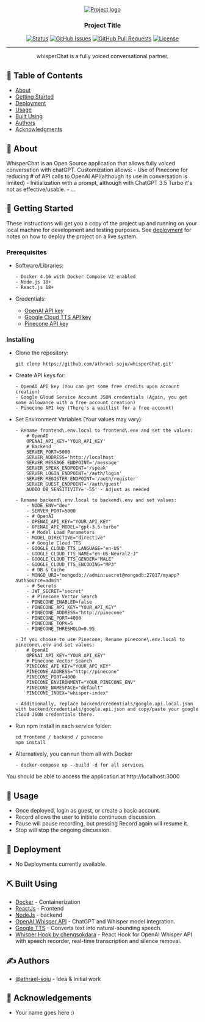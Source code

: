 <p align="center">
  <a href="" rel="noopener">
 <img src="https://github.com/athrael-soju/whisperChat/blob/main/Landing-s.png" alt="Project logo"></a>
</p>

<h3 align="center">Project Title</h3>

<div align="center">

[![Status](https://img.shields.io/badge/status-active-success.svg)]()
[![GitHub Issues](https://img.shields.io/github/issues/athrael-soju/whisperChat)](https://github.com/athrael-soju/whisperChat/issues)
[![GitHub Pull Requests](https://img.shields.io/github/issues-pr/athrael-soju/whisperChat)](https://img.shields.io/github/issues-pr/athrael-soju/whisperChat)
[![License](https://img.shields.io/badge/license-MIT-blue.svg)](/LICENSE)

</div>

---

<p align="center"> whisperChat is a fully voiced conversational partner.
    <br> 
</p>

## 📝 Table of Contents

- [About](#about)
- [Getting Started](#getting_started)
- [Deployment](#deployment)
- [Usage](#usage)
- [Built Using](#built_using)
- [Authors](#authors)
- [Acknowledgments](#acknowledgement)

## 🧐 About <a name = "about"></a>

WhisperChat is an Open Source application that allows fully voiced conversation with chatGPT. Customization allows:
    - Use of Pinecone for reducing # of API calls to OpenAI API(although its use in conversation is limited)
    - Initialization with a prompt, although with ChatGPT 3.5 Turbo it's not as effective/usable. 
    - ...

## 🏁 Getting Started <a name = "getting_started"></a>

These instructions will get you a copy of the project up and running on your local machine for development and testing purposes. See [deployment](#deployment) for notes on how to deploy the project on a live system.

### Prerequisites

- Software/Libraries:

    ```
    - Docker 4.16 with Docker Compose V2 enabled
    - Node.js 18+
    - React.js 18+
    ```

- Credentials:
    - [OpenAI API key](https://platform.openai.com/account/api-keys)
    - [Google Cloud TTS API key](https://cloud.google.com/text-to-speech)
    - [Pinecone API key](https://www.pinecone.io/)

### Installing

- Clone the repository:
  ```
  git clone https://github.com/athrael-soju/whisperChat.git'
  ```
- Create API keys for:
    ```
    - OpenAI API key (You can get some free credits upon account creation)
    - Google Gloud Service Account JSON credentials (Again, you get some allowance with a free account creation)
    - Pinecone API key (There's a waitlist for a free account)
    ```

- Set Environment Variables (Your values may vary):

    ```
    - Rename frontend\.env.local to frontend\.env and set the values:
        # OpenAI
        OPENAI_API_KEY='YOUR_API_KEY'
        # Backend
        SERVER_PORT=5000
        SERVER_ADDRESS='http://localhost'
        SERVER_MESSAGE_ENDPOINT='/message'
        SERVER_SPEAK_ENDPOINT='/speak'
        SERVER_LOGIN_ENDPOINT='/auth/login'
        SERVER_REGISTER_ENDPOINT='/auth/register'
        SERVER_GUEST_ENDPOINT='/auth/guest'
        AUDIO_DB_SENSITIVITY='-55' - Adjust as needed
    ```
    ```
    - Rename backend\.env.local to backend\.env and set values:
        - NODE_ENV="dev"
        - SERVER_PORT=5000
        - # OpenAI
        - OPENAI_API_KEY="YOUR_API_KEY"
        - OPENAI_API_MODEL="gpt-3.5-turbo"
        - # Model Load Parameters
        - MODEL_DIRECTIVE="directive"
        - # Google Cloud TTS
        - GOOGLE_CLOUD_TTS_LANGUAGE="en-US"
        - GOOGLE_CLOUD_TTS_NAME="en-US-Neural2-J"	
        - GOOGLE_CLOUD_TTS_GENDER="MALE"
        - GOOGLE_CLOUD_TTS_ENCODING="MP3"
        - # DB & Cache
        - MONGO_URI="mongodb://admin:secret@mongodb:27017/myapp?authSource=admin"
        - # Secrets
        - JWT_SECRET="secret"
        - # Pinecone Vector Search
        - PINECONE_ENABLED=false
        - PINECONE_API_KEY="YOUR_API_KEY"
        - PINECONE_ADDRESS="http://pinecone"
        - PINECONE_PORT=4000
        - PINECONE_TOPK=5
        - PINECONE_THRESHOLD=0.95
    ```
    ```
   - If you choose to use Pinecone, Rename pinecone\.env.local to pinecone\.env and set values:    
        # OpenAI
        OPENAI_API_KEY="YOUR_API_KEY"
        # Pinecone Vector Search
        PINECONE_API_KEY="YOUR_API_KEY"
        PINECONE_ADDRESS="http://pinecone"
        PINECONE_PORT=4000
        PINECONE_ENVIRONMENT="YOUR_PINECONE_ENV"
        PINECONE_NAMESPACE="default"
        PINECONE_INDEX="whisper-index"
    ```
    ```
    - Additionally, replace backend/credentials/google.api.local.json with backend/credentials/google.api.json and copy/paste your google cloud JSON credentials there.
    ```

- Run npm install in each service folder:

  ```
  cd frontend / backend / pinecone
  npm install
  ```

- Alternatively, you can run them all with Docker
  ```
  - docker-compose up --build -d for all services
  ```

You should be able to access the application at http://localhost:3000

## 🎈 Usage <a name="usage"></a>
- Once deployed, login as guest, or create a basic account.
- Record allows the user to initiate continuous discussion.
- Pause will pause recording, but pressing Record again will resume it.
- Stop will stop the ongoing discussion.

## 🚀 Deployment <a name = "deployment"></a>

- No Deployments currently available.

## ⛏️ Built Using <a name = "built_using"></a>

- [Docker](https://www.docker.com/) - Containerization
- [ReactJs](https://react.dev/) - Frontend
- [NodeJs](https://nodejs.org/en/) - backend
- [OpenAI Whisper API](https://openai.com/blog/introducing-chatgpt-and-whisper-apis) - ChatGPT and Whisper model integration.
- [Google TTS](https://cloud.google.com/text-to-speech/) - Converts text into natural-sounding speech.
- [Whisper Hook by chengsokdara](https://github.com/chengsokdara/use-whisper) - React Hook for OpenAI Whisper API with speech recorder, real-time transcription and silence removal.

## ✍️ Authors <a name = "authors"></a>

- [@athrael-soju](https://github.com/athrael-soju) - Idea & Initial work

## 🎉 Acknowledgements <a name = "acknowledgement"></a>
- Your name goes here :)
